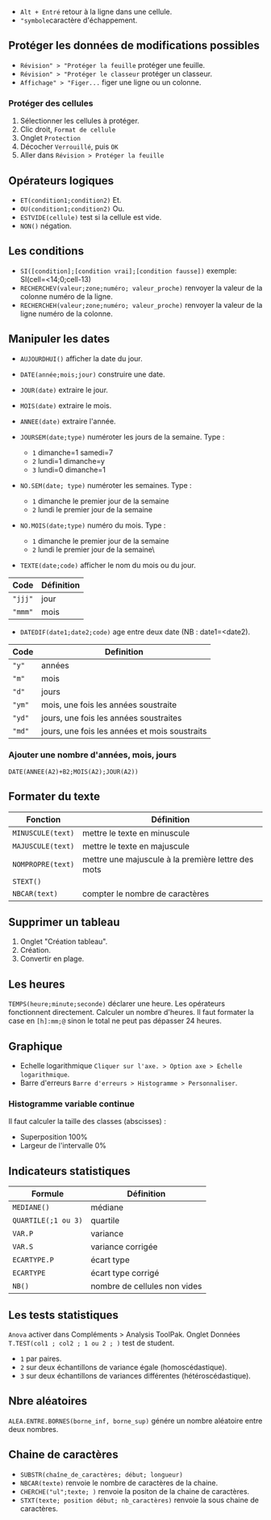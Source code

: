 * `Alt + Entré` retour à la ligne dans une cellule.
* `"symbole`caractère d'échappement.

## Protéger les données de modifications possibles

* `Révision" > "Protéger la feuille` protéger une feuille.
* `Révision" > "Protéger le classeur` protéger un classeur.
* `Affichage" > "Figer...` figer une ligne ou un colonne.

### Protéger des cellules

1. Sélectionner les cellules à protéger.
2. Clic droit, `Format de cellule`
3. Onglet `Protection`
4. Décocher `Verrouillé`, puis `OK`
5. Aller dans `Révision > Protéger la feuille`

## Opérateurs logiques

* `ET(condition1;condition2)` Et.
* `OU(condition1;condition2)` Ou.
* `ESTVIDE(cellule)` test si la cellule est vide.
* `NON()` négation. 

## Les conditions

* `SI([condition];[condition vrai];[condition fausse])` exemple: SI(cell=<14;0;cell-13)
* `RECHERCHEV(valeur;zone;numéro; valeur_proche)` renvoyer la valeur de la colonne numéro de la ligne.
* `RECHERCHEH(valeur;zone;numéro; valeur_proche)` renvoyer la valeur de la ligne numéro de la colonne.

## Manipuler les dates

* `AUJOURDHUI()` afficher la date du jour.
* `DATE(année;mois;jour)` construire une date.
* `JOUR(date)` extraire le jour.
* `MOIS(date)` extraire le mois.
* `ANNEE(date)` extraire l'année.
* `JOURSEM(date;type)` numéroter les jours de la semaine. Type :

	* `1` dimanche=1 samedi=7
	* `2` lundi=1 dimanche=y
	* `3` lundi=0 dimanche=1

* `NO.SEM(date; type)` numéroter les semaines. Type :
 
	* `1` dimanche le premier jour de la semaine
	* `2` lundi le premier jour de la semaine

* `NO.MOIS(date;type)` numéro du mois. Type :
  
	*  `1` dimanche le premier jour de la semaine
	* `2` lundi le premier jour de la semaine\
 
 * `TEXTE(date;code)` afficher le nom du mois ou du jour.

Code    | Définition
--------|---
`"jjj"` | jour
`"mmm"` | mois

* `DATEDIF(date1;date2;code)` age entre deux date (NB : date1=<date2).

Code   | Definition
-------|---
`"y"`  | années
`"m"`  | mois
`"d"`  | jours
`"ym"` | mois, une fois les années soustraite
`"yd"` | jours, une fois les années soustraites
`"md"` | jours, une fois les années et mois soustraits

### Ajouter une nombre d'années, mois, jours

`DATE(ANNEE(A2)+B2;MOIS(A2);JOUR(A2))`

## Formater du texte

Fonction 			| Définition
--------------------|---
`MINUSCULE(text)` 	| mettre le texte en minuscule
`MAJUSCULE(text)` 	| mettre le texte en majuscule
`NOMPROPRE(text)` 	| mettre une majuscule à la première lettre des mots
`STEXT()` 			|
`NBCAR(text)` 		| compter le nombre de caractères

## Supprimer un tableau

1. Onglet "Création tableau".
2. Création.
3. Convertir en plage.

## Les heures

`TEMPS(heure;minute;seconde)` déclarer une heure.
Les opérateurs fonctionnent directement. 
Calculer un nombre d'heures. Il faut formater la case en `[h]:mm;@` sinon le total ne peut pas dépasser 24 heures.

## Graphique 

* Echelle logarithmique `Cliquer sur l'axe. > Option axe > Echelle logarithmique`.
* Barre d'erreurs `Barre d'erreurs > Histogramme > Personnaliser`.

### Histogramme variable continue

Il faut calculer la taille des classes (abscisses) :

* Superposition 100%
* Largeur de l'intervalle 0%

## Indicateurs statistiques

Formule 			| Définition
--------------------|---
`MEDIANE()` 		| médiane
`QUARTILE(;1 ou 3)`	| quartile
`VAR.P` 			| variance
`VAR.S` 			| variance corrigée
`ECARTYPE.P` 		| écart type
`ECARTYPE` 			| écart type corrigé 
`NB()` 				| nombre de cellules non vides

## Les tests statistiques

`Anova` activer dans Compléments > Analysis ToolPak. Onglet Données
`T.TEST(col1 ; col2 ; 1 ou 2 ; )` test de student.

* `1` par paires.
* `2` sur deux échantillons de variance égale (homoscédastique).
* `3` sur deux échantillons de variances différentes (hétéroscédastique).

## Nbre aléatoires

`ALEA.ENTRE.BORNES(borne_inf, borne_sup)` génére un nombre aléatoire entre deux nombres.

## Chaine de caractères 

* `SUBSTR(chaîne_de_caractères; début; longueur)` 
* `NBCAR(texte)` renvoie le nombre de caractères de la chaine.
* `CHERCHE("ul";texte; )` renvoie la positon de la chaine de caractères.
* `STXT(texte; position début; nb_caractères)` renvoie la sous chaine de caractères.
